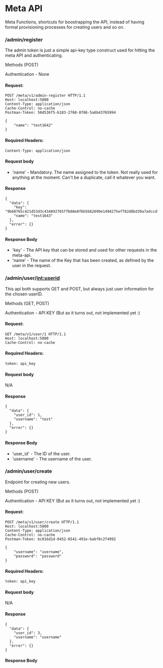 Meta API
========

Meta Functions, shortcuts for boostrapping the API, instead of having formal provisioning processes for creating users and so on.

### /admin/register

The admin token is just a simple api-key type construct used for hitting the meta API and authenticating.

Methods (POST)

Authentication - None

#### Request:

```
POST /meta/v1/admin-register HTTP/1.1
Host: localhost:5000
Content-Type: application/json
Cache-Control: no-cache
Postman-Token: 50d536f5-b183-2768-8f86-5a6b43765994

{  
    "name": "test1642"
}
```

#### Required Headers:

`Content-Type: application/json`

#### Request body

* 'name' - Mandatory. The name assigned to the token. Not really used for anything at the moment. Can't be a duplicate, call it whatever you want.

#### Response

```
{
  "data": {
    "key": "9b68765c421d53d3c434892765ffb08e8f6b5b62699e1494275eff82d8bd39a7adccdff577b7684a03e62697d5a75b8059cda1d9c9fe83547b6a638abe7d9067",
    "name": "test1643"
  },
  "error": {}
}
```

#### Response Body

* 'key' - The API key that can be stored and used for other requests in the meta-api.
* 'name' - The name of the Key that has been created, as defined by the user in the request.



### /admin/user/<int:userid>

This api both supports GET and POST, but always just user information for the chosen userID.

Methods (GET, POST)

Authentication - API KEY (But as it turns out, not implemented yet :\)

#### Request:

```
GET /meta/v1/user/1 HTTP/1.1
Host: localhost:5000
Cache-Control: no-cache
```

#### Required Headers:

```
token: api_key
```

#### Request body

N/A

#### Response

```
{
  "data": {
    "user_id": 1,
    "username": "test"
  },
  "error": {}
}
```

#### Response Body

* 'user_id' - The ID of the user.
* 'username' - The username of the user.



### /admin/user/create

Endpoint for creating new users.

Methods (POST)

Authentication - API KEY (But as it turns out, not implemented yet :\)

#### Request:

```
POST /meta/v1/user/create HTTP/1.1
Host: localhost:5000
Content-Type: application/json
Cache-Control: no-cache
Postman-Token: bc816d1d-0452-6541-491e-babf8c2f4992

{
    "username": "username",
    "password": "password"
}
```

#### Required Headers:

```
token: api_key
```


#### Request body

N/A

#### Response

```
{
  "data": {
    "user_id": 3,
    "username": "username"
  },
  "error": {}
}
```

#### Response Body
